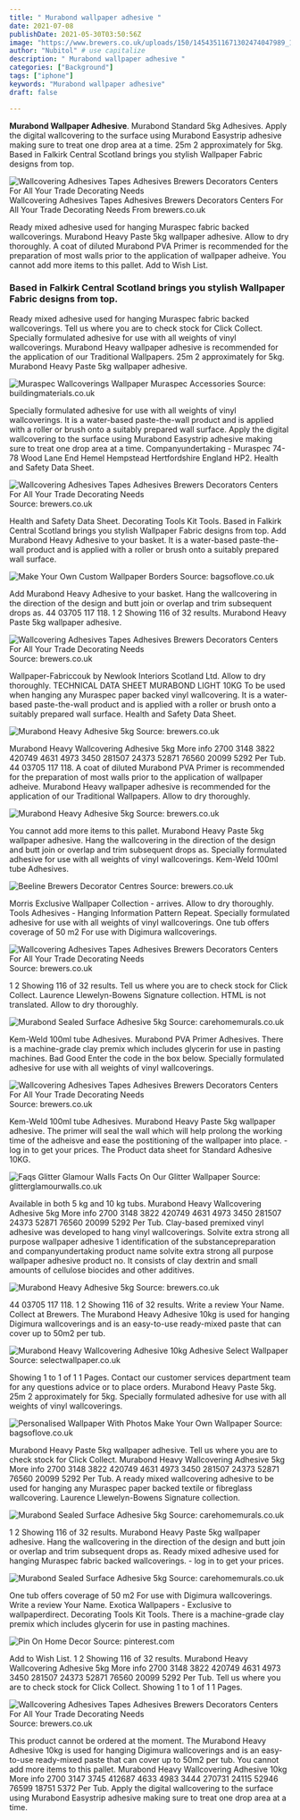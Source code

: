 ```yaml
---
title: " Murabond wallpaper adhesive "
date: 2021-07-08
publishDate: 2021-05-30T03:50:56Z
image: "https://www.brewers.co.uk/uploads/150/14543511671302474047989_150.jpg?v=1454351167"
author: "Nubitol" # use capitalize
description: " Murabond wallpaper adhesive "
categories: ["Background"]
tags: ["iphone"]
keywords: "Murabond wallpaper adhesive"
draft: false

---
```



**Murabond Wallpaper Adhesive**. Murabond Standard 5kg Adhesives. Apply the digital wallcovering to the surface using Murabond Easystrip adhesive making sure to treat one drop area at a time. 25m 2 approximately for 5kg. Based in Falkirk Central Scotland brings you stylish Wallpaper Fabric designs from top.

![Wallcovering Adhesives Tapes Adhesives Brewers Decorators Centers For All Your Trade Decorating Needs](https://www.brewers.co.uk/uploads/150/145435166407221844637447_150.jpg?v=1454351664 "Wallcovering Adhesives Tapes Adhesives Brewers Decorators Centers For All Your Trade Decorating Needs")
Wallcovering Adhesives Tapes Adhesives Brewers Decorators Centers For All Your Trade Decorating Needs From brewers.co.uk


Ready mixed adhesive used for hanging Muraspec fabric backed wallcoverings. Murabond Heavy Paste 5kg wallpaper adhesive. Allow to dry thoroughly. A coat of diluted Murabond PVA Primer is recommended for the preparation of most walls prior to the application of wallpaper adheive. You cannot add more items to this pallet. Add to Wish List.

### Based in Falkirk Central Scotland brings you stylish Wallpaper Fabric designs from top.

Ready mixed adhesive used for hanging Muraspec fabric backed wallcoverings. Tell us where you are to check stock for Click Collect. Specially formulated adhesive for use with all weights of vinyl wallcoverings. Murabond Heavy wallpaper adhesive is recommended for the application of our Traditional Wallpapers. 25m 2 approximately for 5kg. Murabond Heavy Paste 5kg wallpaper adhesive.


![Muraspec Wallcoverings Wallpaper Muraspec Accessories](https://www.buildingmaterials.co.uk/pub/media/catalog/category/Murabond_Easy_Strip_Adhesive_5kg.jpg "Muraspec Wallcoverings Wallpaper Muraspec Accessories")
Source: buildingmaterials.co.uk

Specially formulated adhesive for use with all weights of vinyl wallcoverings. It is a water-based paste-the-wall product and is applied with a roller or brush onto a suitably prepared wall surface. Apply the digital wallcovering to the surface using Murabond Easystrip adhesive making sure to treat one drop area at a time. Companyundertaking - Muraspec 74-78 Wood Lane End Hemel Hempstead Hertfordshire England HP2. Health and Safety Data Sheet.

![Wallcovering Adhesives Tapes Adhesives Brewers Decorators Centers For All Your Trade Decorating Needs](https://www.brewers.co.uk/uploads/150/145435176946491712388210_150.jpg?v=1454351769 "Wallcovering Adhesives Tapes Adhesives Brewers Decorators Centers For All Your Trade Decorating Needs")
Source: brewers.co.uk

Health and Safety Data Sheet. Decorating Tools Kit Tools. Based in Falkirk Central Scotland brings you stylish Wallpaper Fabric designs from top. Add Murabond Heavy Adhesive to your basket. It is a water-based paste-the-wall product and is applied with a roller or brush onto a suitably prepared wall surface.

![Make Your Own Custom Wallpaper Borders](https://static.contrado.com/resources/images/2015-1/14250/kids-wallpaper-borders-with-name-104692_l.jpg "Make Your Own Custom Wallpaper Borders")
Source: bagsoflove.co.uk

Add Murabond Heavy Adhesive to your basket. Hang the wallcovering in the direction of the design and butt join or overlap and trim subsequent drops as. 44 03705 117 118. 1 2 Showing 116 of 32 results. Murabond Heavy Paste 5kg wallpaper adhesive.

![Wallcovering Adhesives Tapes Adhesives Brewers Decorators Centers For All Your Trade Decorating Needs](https://www.brewers.co.uk/uploads/150/14543517496147305581114_150.jpg?v=1454351749 "Wallcovering Adhesives Tapes Adhesives Brewers Decorators Centers For All Your Trade Decorating Needs")
Source: brewers.co.uk

Wallpaper-Fabriccouk by Newlook Interiors Scotland Ltd. Allow to dry thoroughly. TECHNICAL DATA SHEET MURABOND LIGHT 10KG To be used when hanging any Muraspec paper backed vinyl wallcovering. It is a water-based paste-the-wall product and is applied with a roller or brush onto a suitably prepared wall surface. Health and Safety Data Sheet.

![Murabond Heavy Adhesive 5kg](https://www.brewers.co.uk/img/product/de22a/de22a-murabond-heavy-adhesive-5kg-wallcovering-adhesives-13934.jpg?v=1454665691 "Murabond Heavy Adhesive 5kg")
Source: brewers.co.uk

Murabond Heavy Wallcovering Adhesive 5kg More info 2700 3148 3822 420749 4631 4973 3450 281507 24373 52871 76560 20099 5292 Per Tub. 44 03705 117 118. A coat of diluted Murabond PVA Primer is recommended for the preparation of most walls prior to the application of wallpaper adheive. Murabond Heavy wallpaper adhesive is recommended for the application of our Traditional Wallpapers. Allow to dry thoroughly.

![Murabond Heavy Adhesive 5kg](https://www.brewers.co.uk/img/product/de22a/de22a-murabond-heavy-adhesive-5kg-wallcovering-adhesives-14018.jpg?v=11454671831 "Murabond Heavy Adhesive 5kg")
Source: brewers.co.uk

You cannot add more items to this pallet. Murabond Heavy Paste 5kg wallpaper adhesive. Hang the wallcovering in the direction of the design and butt join or overlap and trim subsequent drops as. Specially formulated adhesive for use with all weights of vinyl wallcoverings. Kem-Weld 100ml tube Adhesives.

![Beeline Brewers Decorator Centres](https://www.brewers.co.uk/uploads/1200/15451171756641281594410_1200.jpg?v=1545117175 "Beeline Brewers Decorator Centres")
Source: brewers.co.uk

Morris Exclusive Wallpaper Collection - arrives. Allow to dry thoroughly. Tools Adhesives - Hanging Information Pattern Repeat. Specially formulated adhesive for use with all weights of vinyl wallcoverings. One tub offers coverage of 50 m2 For use with Digimura wallcoverings.

![Wallcovering Adhesives Tapes Adhesives Brewers Decorators Centers For All Your Trade Decorating Needs](https://www.brewers.co.uk/uploads/150/145435166407221844637447_150.jpg?v=1454351664 "Wallcovering Adhesives Tapes Adhesives Brewers Decorators Centers For All Your Trade Decorating Needs")
Source: brewers.co.uk

1 2 Showing 116 of 32 results. Tell us where you are to check stock for Click Collect. Laurence Llewelyn-Bowens Signature collection. HTML is not translated. Allow to dry thoroughly.

![Murabond Sealed Surface Adhesive 5kg](https://www.carehomemurals.co.uk/user/products/thumbnails/HEAVY5KG_1.jpg "Murabond Sealed Surface Adhesive 5kg")
Source: carehomemurals.co.uk

Kem-Weld 100ml tube Adhesives. Murabond PVA Primer Adhesives. There is a machine-grade clay premix which includes glycerin for use in pasting machines. Bad Good Enter the code in the box below. Specially formulated adhesive for use with all weights of vinyl wallcoverings.

![Wallcovering Adhesives Tapes Adhesives Brewers Decorators Centers For All Your Trade Decorating Needs](https://www.brewers.co.uk/uploads/150/14543853814414506794990_150.jpg?v=1454385381 "Wallcovering Adhesives Tapes Adhesives Brewers Decorators Centers For All Your Trade Decorating Needs")
Source: brewers.co.uk

Kem-Weld 100ml tube Adhesives. Murabond Heavy Paste 5kg wallpaper adhesive. The primer will seal the wall which will help prolong the working time of the adheisve and ease the postitioning of the wallpaper into place. - log in to get your prices. The Product data sheet for Standard Adhesive 10KG.

![Faqs Glitter Glamour Walls Facts On Our Glitter Wallpaper](https://www.glitterglamourwalls.co.uk/glitterglamourwalls-co-uk/_img/facebook.svg "Faqs Glitter Glamour Walls Facts On Our Glitter Wallpaper")
Source: glitterglamourwalls.co.uk

Available in both 5 kg and 10 kg tubs. Murabond Heavy Wallcovering Adhesive 5kg More info 2700 3148 3822 420749 4631 4973 3450 281507 24373 52871 76560 20099 5292 Per Tub. Clay-based premixed vinyl adhesive was developed to hang vinyl wallcoverings. Solvite extra strong all purpose wallpaper adhesive 1 identification of the substancepreparation and companyundertaking product name solvite extra strong all purpose wallpaper adhesive product no. It consists of clay dextrin and small amounts of cellulose biocides and other additives.

![Murabond Heavy Adhesive 5kg](https://www.brewers.co.uk/uploads/150/14546718312342016495123_150.jpg?v=1454671831 "Murabond Heavy Adhesive 5kg")
Source: brewers.co.uk

44 03705 117 118. 1 2 Showing 116 of 32 results. Write a review Your Name. Collect at Brewers. The Murabond Heavy Adhesive 10kg is used for hanging Digimura wallcoverings and is an easy-to-use ready-mixed paste that can cover up to 50m2 per tub.

![Murabond Heavy Wallcovering Adhesive 10kg Adhesive Select Wallpaper](https://www.selectwallpaper.co.uk/uploads/images/products/large/selectwallpaper_adhesives_murabondheavywallcoveringadhesive10kg_1556028389HEAVY10KG_1.jpg "Murabond Heavy Wallcovering Adhesive 10kg Adhesive Select Wallpaper")
Source: selectwallpaper.co.uk

Showing 1 to 1 of 1 1 Pages. Contact our customer services department team for any questions advice or to place orders. Murabond Heavy Paste 5kg. 25m 2 approximately for 5kg. Specially formulated adhesive for use with all weights of vinyl wallcoverings.

![Personalised Wallpaper With Photos Make Your Own Wallpaper](https://raven.contrado.com/resources/images/2019-5/127520/personalised-wallpaper-951483_l.jpg?w=750&amp;h=750&amp;auto=format&amp;fit=crop "Personalised Wallpaper With Photos Make Your Own Wallpaper")
Source: bagsoflove.co.uk

Murabond Heavy Paste 5kg wallpaper adhesive. Tell us where you are to check stock for Click Collect. Murabond Heavy Wallcovering Adhesive 5kg More info 2700 3148 3822 420749 4631 4973 3450 281507 24373 52871 76560 20099 5292 Per Tub. A ready mixed wallcovering adhesive to be used for hanging any Muraspec paper backed textile or fibreglass wallcovering. Laurence Llewelyn-Bowens Signature collection.

![Murabond Sealed Surface Adhesive 5kg](https://www.carehomemurals.co.uk/user/products/thumbnails/PRIMER2.5K_1.jpg "Murabond Sealed Surface Adhesive 5kg")
Source: carehomemurals.co.uk

1 2 Showing 116 of 32 results. Murabond Heavy Paste 5kg wallpaper adhesive. Hang the wallcovering in the direction of the design and butt join or overlap and trim subsequent drops as. Ready mixed adhesive used for hanging Muraspec fabric backed wallcoverings. - log in to get your prices.

![Murabond Sealed Surface Adhesive 5kg](https://www.carehomemurals.co.uk/user/products/SEALEDSUR5KG_1.jpg "Murabond Sealed Surface Adhesive 5kg")
Source: carehomemurals.co.uk

One tub offers coverage of 50 m2 For use with Digimura wallcoverings. Write a review Your Name. Exotica Wallpapers - Exclusive to wallpaperdirect. Decorating Tools Kit Tools. There is a machine-grade clay premix which includes glycerin for use in pasting machines.

![Pin On Home Decor](https://i.pinimg.com/originals/94/92/f7/9492f722db616db518541af8966a5bb7.jpg "Pin On Home Decor")
Source: pinterest.com

Add to Wish List. 1 2 Showing 116 of 32 results. Murabond Heavy Wallcovering Adhesive 5kg More info 2700 3148 3822 420749 4631 4973 3450 281507 24373 52871 76560 20099 5292 Per Tub. Tell us where you are to check stock for Click Collect. Showing 1 to 1 of 1 1 Pages.

![Wallcovering Adhesives Tapes Adhesives Brewers Decorators Centers For All Your Trade Decorating Needs](https://www.brewers.co.uk/uploads/150/14543511671302474047989_150.jpg?v=1454351167 "Wallcovering Adhesives Tapes Adhesives Brewers Decorators Centers For All Your Trade Decorating Needs")
Source: brewers.co.uk

This product cannot be ordered at the moment. The Murabond Heavy Adhesive 10kg is used for hanging Digimura wallcoverings and is an easy-to-use ready-mixed paste that can cover up to 50m2 per tub. You cannot add more items to this pallet. Murabond Heavy Wallcovering Adhesive 10kg More info 2700 3147 3745 412687 4633 4983 3444 270731 24115 52946 76599 18751 5372 Per Tub. Apply the digital wallcovering to the surface using Murabond Easystrip adhesive making sure to treat one drop area at a time.

